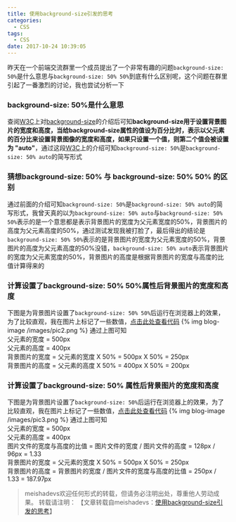 ```yaml
---
title: 使用background-size引发的思考
categories:
  - CSS
tags:
  - CSS
date: 2017-10-24 10:39:05
---
```


昨天在一个前端交流群里一个成员提出了一个非常有趣的问题`background-size: 50%`是什么意思与`background-size: 50% 50%`到底有什么区别呢，这个问题在群里引起了一番激烈的讨论，我也尝试分析一下
<!--more-->

### background-size: 50%是什么意思
查阅[W3C](http://www.w3school.com.cn/index.html)上对[background-size](http://www.w3school.com.cn/cssref/pr_background-size.asp)的介绍后可知**background-size用于设置背景图片的宽度和高度，当给background-size属性的值设为百分比时，表示以父元素的百分比来设置背景图像的宽度和高度，如果只设置一个值，则第二个值会被设置为 "auto"**，通过这段[W3C](http://www.w3school.com.cn/index.html)上的介绍可知`background-size: 50%`是`background-size: 50% auto`的简写形式

### 猜想background-size: 50% 与 background-size: 50% 50% 的区别
通过前面的介绍可知`background-size: 50%`是`background-size: 50% auto`的简写形式，我曾天真的以为`background-size: 50% auto`与`background-size: 50% 50%`表示的是一个意思都是表示背景图片的宽度为父元素宽度的50%，背景图片的高度为父元素高度的50%，通过测试发现我被打脸了，最后得出的结论是`background-size: 50% 50%`表示的是背景图片的宽度为父元素宽度的50%，背景图片的高度为父元素高度的50%没错，`background-size: 50% auto`表示背景图片的宽度为父元素宽度的50%，背景图片的高度是根据背景图片的宽度与高度的比值计算得来的

### 计算设置了background-size: 50% 50%属性后背景图片的宽度和高度
下图是为背景图片设置了`background-size: 50% 50%`后运行在浏览器上的效果，为了比较直观，我在图片上标记了一些数值，[点击此处查看代码](http://jsbin.com/lejekuj/edit?html,output)
{% img blog-image /images/pic2.png %}
通过上图可知  
父元素的宽度 = 500px  
父元素的高度 = 400px  
背景图片的宽度 = 父元素的宽度 X 50% = 500px X 50% = 250px  
背景图片的高度 = 父元素的高度 X 50% = 400px X 50% = 200px

### 计算设置了background-size: 50% 属性后背景图片的宽度和高度
下图是为背景图片设置了`background-size: 50%`后运行在浏览器上的效果，为了比较直观，我在图片上标记了一些数值，[点击此处查看代码](http://jsbin.com/nifodib/edit?html,output)
{% img blog-image /images/pic3.png %}
通过上图可知  
父元素的宽度 = 500px  
父元素的高度 = 400px  
图片文件的宽度与高度的比值 = 图片文件的宽度 / 图片文件的高度 = 128px / 96px = 1.33  
背景图片的宽度 = 父元素的宽度 X 50% = 500px X 50% = 250px  
背景图片的高度 = 背景图片的宽度 / 图片文件的宽度与高度的比值 = 250px / 1.33 =  187.97px

> meishadevs欢迎任何形式的转载，但请务必注明出处，尊重他人劳动成果。
转载请注明： 【文章转载自meishadevs：[使用background-size引发的思考](http://meishadevs.com/blog/使用background-size引发的思考)】